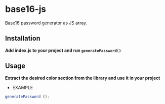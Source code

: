 # base16-js

[Base16](https://github.com/Miladpegah/password-generator) password generator as JS array.


## Installation

**Add index.js to your project and run `generatePassword()`**

## Usage

**Extract the desired color section from the library and use it in your project**

- EXAMPLE

```js
generatePassword ();
```
